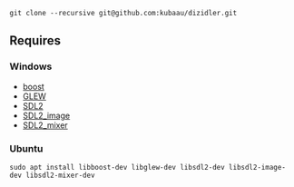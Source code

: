 `git clone --recursive git@github.com:kubaau/dizidler.git`

## Requires

### Windows

- [boost](https://www.boost.org/users/download/)
- [GLEW](https://glew.sourceforge.net/)
- [SDL2](https://github.com/libsdl-org/SDL/releases)
- [SDL2_image](https://github.com/libsdl-org/SDL_image/releases)
- [SDL2_mixer](https://github.com/libsdl-org/SDL_mixer/releases)

### Ubuntu

`sudo apt install libboost-dev libglew-dev libsdl2-dev libsdl2-image-dev libsdl2-mixer-dev`
